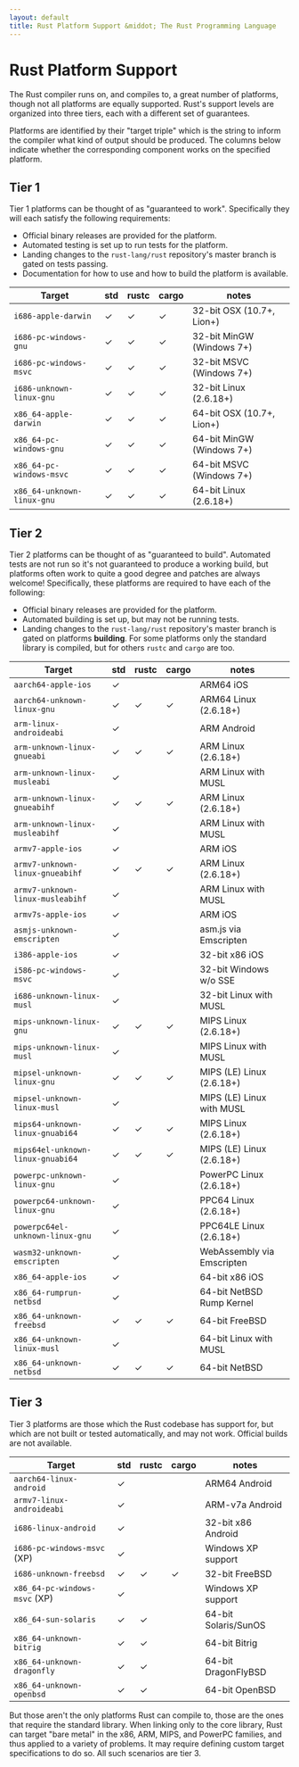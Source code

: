 ```yaml
---
layout: default
title: Rust Platform Support &middot; The Rust Programming Language
---
```


# Rust Platform Support

The Rust compiler runs on, and compiles to, a great number of platforms, though
not all platforms are equally supported. Rust's support levels are organized
into three tiers, each with a different set of guarantees.

Platforms are identified by their "target triple" which is the string to inform
the compiler what kind of output should be produced. The columns below indicate
whether the corresponding component works on the specified platform.

## Tier 1

Tier 1 platforms can be thought of as "guaranteed to work".
Specifically they will each satisfy the following requirements:

* Official binary releases are provided for the platform.
* Automated testing is set up to run tests for the platform.
* Landing changes to the `rust-lang/rust` repository's master branch is gated on
  tests passing.
* Documentation for how to use and how to build the platform is available.

|  Target                       | std |rustc|cargo| notes                      |
|-------------------------------|-----|-----|-----|----------------------------|
| `i686-apple-darwin`           |  ✓  |  ✓  |  ✓  | 32-bit OSX (10.7+, Lion+)  |
| `i686-pc-windows-gnu`         |  ✓  |  ✓  |  ✓  | 32-bit MinGW (Windows 7+)  |
| `i686-pc-windows-msvc`        |  ✓  |  ✓  |  ✓  | 32-bit MSVC (Windows 7+)   |
| `i686-unknown-linux-gnu`      |  ✓  |  ✓  |  ✓  | 32-bit Linux (2.6.18+)     |
| `x86_64-apple-darwin`         |  ✓  |  ✓  |  ✓  | 64-bit OSX (10.7+, Lion+)  |
| `x86_64-pc-windows-gnu`       |  ✓  |  ✓  |  ✓  | 64-bit MinGW (Windows 7+)  |
| `x86_64-pc-windows-msvc`      |  ✓  |  ✓  |  ✓  | 64-bit MSVC (Windows 7+)   |
| `x86_64-unknown-linux-gnu`    |  ✓  |  ✓  |  ✓  | 64-bit Linux (2.6.18+)     |

## Tier 2

Tier 2 platforms can be thought of as "guaranteed to build". Automated tests
are not run so it's not guaranteed to produce a working build, but platforms
often work to quite a good degree and patches are always welcome! Specifically,
these platforms are required to have each of the following:

* Official binary releases are provided for the platform.
* Automated building is set up, but may not be running tests.
* Landing changes to the `rust-lang/rust` repository's master branch is gated on
  platforms **building**. For some platforms only the standard library is
  compiled, but for others `rustc` and `cargo` are too.

|  Target                           | std |rustc|cargo| notes                      |
|-----------------------------------|-----|-----|-----|----------------------------|
| `aarch64-apple-ios`               |  ✓  |     |     | ARM64 iOS                  |
| `aarch64-unknown-linux-gnu`       |  ✓  |  ✓  |  ✓  | ARM64 Linux (2.6.18+)      |
| `arm-linux-androideabi`           |  ✓  |     |     | ARM Android                |
| `arm-unknown-linux-gnueabi`       |  ✓  |  ✓  |  ✓  | ARM Linux (2.6.18+)        |
| `arm-unknown-linux-musleabi`      |  ✓  |     |     | ARM Linux with MUSL        |
| `arm-unknown-linux-gnueabihf`     |  ✓  |  ✓  |  ✓  | ARM Linux (2.6.18+)        |
| `arm-unknown-linux-musleabihf`    |  ✓  |     |     | ARM Linux with MUSL        |
| `armv7-apple-ios`                 |  ✓  |     |     | ARM iOS                    |
| `armv7-unknown-linux-gnueabihf`   |  ✓  |  ✓  |  ✓  | ARM Linux (2.6.18+)        |
| `armv7-unknown-linux-musleabihf`  |  ✓  |     |     | ARM Linux with MUSL        |
| `armv7s-apple-ios`                |  ✓  |     |     | ARM iOS                    |
| `asmjs-unknown-emscripten`        |  ✓  |     |     | asm.js via Emscripten      |
| `i386-apple-ios`                  |  ✓  |     |     | 32-bit x86 iOS             |
| `i586-pc-windows-msvc`            |  ✓  |     |     | 32-bit Windows w/o SSE     |
| `i686-unknown-linux-musl`         |  ✓  |     |     | 32-bit Linux with MUSL     |
| `mips-unknown-linux-gnu`          |  ✓  |  ✓  |  ✓  | MIPS Linux (2.6.18+)       |
| `mips-unknown-linux-musl`         |  ✓  |     |     | MIPS Linux with MUSL       |
| `mipsel-unknown-linux-gnu`        |  ✓  |  ✓  |  ✓  | MIPS (LE) Linux (2.6.18+)  |
| `mipsel-unknown-linux-musl`       |  ✓  |     |     | MIPS (LE) Linux with MUSL  |
| `mips64-unknown-linux-gnuabi64`   |  ✓  |  ✓  |  ✓  | MIPS Linux (2.6.18+)       |
| `mips64el-unknown-linux-gnuabi64` |  ✓  |  ✓  |  ✓  | MIPS (LE) Linux (2.6.18+)  |
| `powerpc-unknown-linux-gnu`       |  ✓  |     |     | PowerPC Linux (2.6.18+)    |
| `powerpc64-unknown-linux-gnu`     |  ✓  |     |     | PPC64 Linux (2.6.18+)      |
| `powerpc64el-unknown-linux-gnu`   |  ✓  |     |     | PPC64LE Linux (2.6.18+)    |
| `wasm32-unknown-emscripten`       |  ✓  |     |     | WebAssembly via Emscripten |
| `x86_64-apple-ios`                |  ✓  |     |     | 64-bit x86 iOS             |
| `x86_64-rumprun-netbsd`           |  ✓  |     |     | 64-bit NetBSD Rump Kernel  |
| `x86_64-unknown-freebsd`          |  ✓  |  ✓  |  ✓  | 64-bit FreeBSD             |
| `x86_64-unknown-linux-musl`       |  ✓  |     |     | 64-bit Linux with MUSL     |
| `x86_64-unknown-netbsd`           |  ✓  |  ✓  |  ✓  | 64-bit NetBSD              |

## Tier 3

Tier 3 platforms are those which the Rust codebase has support for, but
which are not built or tested automatically, and may not work.
Official builds are not available.

|  Target                       | std |rustc|cargo| notes                      |
|-------------------------------|-----|-----|-----|----------------------------|
| `aarch64-linux-android`       |  ✓  |     |     | ARM64 Android              |
| `armv7-linux-androideabi`     |  ✓  |     |     | ARM-v7a Android            |
| `i686-linux-android`          |  ✓  |     |     | 32-bit x86 Android         |
| `i686-pc-windows-msvc` (XP)   |  ✓  |     |     | Windows XP support         |
| `i686-unknown-freebsd`        |  ✓  |  ✓  |  ✓  | 32-bit FreeBSD             |
| `x86_64-pc-windows-msvc` (XP) |  ✓  |     |     | Windows XP support         |
| `x86_64-sun-solaris`          |  ✓  |  ✓  |     | 64-bit Solaris/SunOS       |
| `x86_64-unknown-bitrig`       |  ✓  |  ✓  |     | 64-bit Bitrig              |
| `x86_64-unknown-dragonfly`    |  ✓  |  ✓  |     | 64-bit DragonFlyBSD        |
| `x86_64-unknown-openbsd`      |  ✓  |  ✓  |     | 64-bit OpenBSD             |

But those aren't the only platforms Rust can compile to, those are the ones that
require the standard library. When linking only to the core library, Rust can
target "bare metal" in the x86, ARM, MIPS, and PowerPC families, and thus applied
to a variety of problems. It may require defining custom target specifications
to do so. All such scenarios are tier 3.

